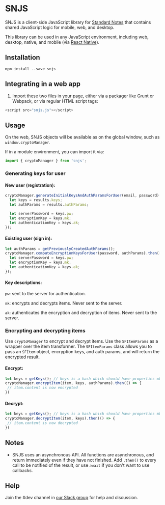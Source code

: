 # SNJS

SNJS is a client-side JavaScript library for [Standard Notes](https://standardnotes.org) that contains shared JavaScript logic for mobile, web, and desktop.

This library can be used in any JavaScript environment, including web, desktop, native, and mobile (via [React Native](https://github.com/standardnotes/mobile/blob/master/src/lib/snjs.js)).

## Installation

`npm install --save snjs`

## Integrating in a web app

1. Import these two files in your page, either via a packager like Grunt or Webpack, or via regular HTML script tags:

```javascript
<script src="snjs.js"></script>
```

## Usage

On the web, SNJS objects will be available as on the global window, such as `window.cryptoManager`.

If in a module environment, you can import it via:

```javascript
import { cryptoManager } from 'snjs';
```

### Generating keys for user

#### New user (registration):

```javascript
cryptoManager.generateInitialKeysAndAuthParamsForUser(email, password).then((results) => {
  let keys = results.keys;
  let authParams = results.authParams;

  let serverPassword = keys.pw;
  let encryptionKey = keys.mk;
  let authenticationKey = keys.ak;
});
```

#### Existing user (sign in):

```javascript
let authParams = getPreviouslyCreatedAuthParams();
cryptoManager.computeEncryptionKeysForUser(password, authParams).then((keys) => {
  let serverPassword = keys.pw;
  let encryptionKey = keys.mk;
  let authenticationKey = keys.ak;
});
```

#### Key descriptions:
`pw`: sent to the server for authentication.

`mk`: encrypts and decrypts items. Never sent to the server.

`ak`: authenticates the encryption and decryption of items. Never sent to the server.

### Encrypting and decrypting items

Use `cryptoManager` to encrypt and decrypt items. Use the `SFItemParams` as a wrapper over the item transformer. The `SFItemParams` class allows you to pass an `SFItem` object, encryption keys, and auth params, and will return the encrypted result.

#### Encrypt:

```javascript
let keys = getKeys(); // keys is a hash which should have properties mk and ak.
cryptoManager.encryptItem(item, keys, authParams).then(() => {
 // item.content is now encrypted
})
```

#### Decrypt:

```javascript
let keys = getKeys(); // keys is a hash which should have properties mk and ak.
cryptoManager.decryptItem(item, keys).then(() => {
 // item.content is now decrypted
})
```

## Notes
- SNJS uses an asynchronous API. All functions are asynchronous, and return immediately even if they have not finished. Add `.then()` to every call to be notified of the result, or use `await` if you don't want to use callbacks.
## Help
Join the #dev channel in [our Slack group](https://standardnotes.org/slack) for help and discussion.
